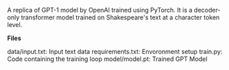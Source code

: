 A replica of GPT-1 model by OpenAI trained using PyTorch. It is a decoder-only transformer model trained on Shakespeare's text at a character token level.

**Files**

data/input.txt: Input text data
requirements.txt: Envoronment setup
train.py: Code containing the training loop
model/model.pt: Trained GPT Model 
